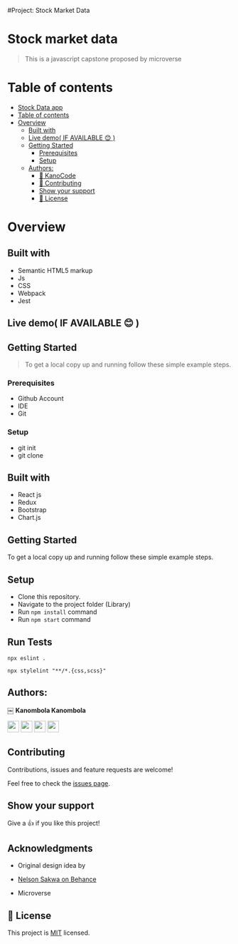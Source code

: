 #Project: Stock Market Data
# Stock market data
> This is a javascript capstone proposed by microverse

# Table of contents
- [Stock Data app](#Overview)
- [Table of contents](#table-of-contents)
- [Overview](#overview)
  - [Built with](#built-with)
  - [Live demo( IF AVAILABLE :blush: )](#live-demo-if-available--)
  - [Getting Started](#getting-started)
    - [Prerequisites](#prerequisites)
    - [Setup](#setup)
  - [Authors:](#authors)
    - [:man: KanoCode](#-kanocode)
    - [:handshake: Contributing](#-contributing)
    - [Show your support](#show-your-support)
    - [:memo: License](#-license)
# Overview
## Built with
- Semantic HTML5 markup
- Js
- CSS
- Webpack
- Jest
## Live demo( IF AVAILABLE :blush: )
## Getting Started
> To get a local copy up and running follow these simple example steps.

### Prerequisites
- Github Account
- IDE
- Git

### Setup
- git init
- git clone [ ](https://github.com/KanoCode/Kano-Tah-Movies.git)


## Built with

- React js
- Redux
- Bootstrap
- Chart.js



## Getting Started

To get a local copy up and running follow these simple example steps.

## Setup

- Clone this repository. 
- Navigate to the project folder (Library)
- Run `npm install` command
- Run `npm start` command

## Run Tests

```
npx eslint .
```
```
npx stylelint "**/*.{css,scss}"
```

## Authors:
￼ **Kanombola Kanombola**

[<code><img height="26" src="https://upload.wikimedia.org/wikipedia/commons/9/91/Octicons-mark-github.svg"></code>](https://github.com/KanoCode)
[<code><img height="26" src="https://upload.wikimedia.org/wikipedia/sco/thumb/9/9f/Twitter_bird_logo_2012.svg/1200px-Twitter_bird_logo_2012.svg.png"></code>](https://twitter.com/Kanombola_s)
[<code><img height="26" src="https://upload.wikimedia.org/wikipedia/commons/thumb/c/c9/Linkedin.svg/1200px-Linkedin.svg.png"></code>](https://www.linkedin.com/in/kanombola-kanombola/)
<a href="mailto:benshidanny11@gmail.com?subject=Hello Danny!"><img height="26" src="https://cdn.worldvectorlogo.com/logos/official-gmail-icon-2020-.svg"></a>


##  Contributing

Contributions, issues and feature requests are welcome!

Feel free to check the [issues page](https://github.com/benshidanny11/space-travelers/issues).

## Show your support

Give a 👍 if you like this project!

## Acknowledgments
- Original design idea by
- [Nelson Sakwa on Behance](https://www.behance.net/gallery/31579789/Ballhead-App-(Free-PSDs))

- Microverse

## 📝 License

This project is [MIT](./LICENSE.md) licensed.